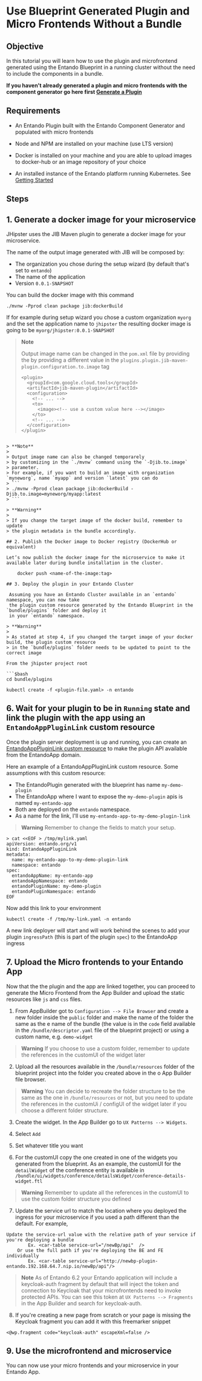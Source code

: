 # Use Blueprint Generated Plugin and Micro Frontends Without a Bundle

## Objective

In this tutorial you will learn how to use the plugin and microfrontend generated using the Entando Blueprint
in a running cluster without the need to include the components in a bundle.

**If you haven't already generated a plugin and micro frontends with the component generator go here first [Generate a Plugin](../../backend-developers/generate-microservices-and-micro-frontends.md)**

## Requirements

-   An Entando Plugin built with the Entando Component Generator and populated with micro frontends

-   Node and NPM are installed on your machine (use LTS version)

-   Docker is installed on your machine and you are able to upload images to docker-hub or an image repository of your
    choice

-   An installed instance of the Entando platform running Kubernetes. See [Getting Started](../../../docs/getting-started/README.md)

## Steps

## 1. Generate a docker image for your microservice

JHipster uses the JIB Maven plugin to generate a docker image for your
microservice.

The name of the output image generated with JIB will be composed by:
- The organization you chose during the setup wizard (by default that's set to `entando`)
- The name of the application
- Version `0.0.1-SNAPSHOT`

You can build the docker image with this command

    ./mvnw -Pprod clean package jib:dockerBuild

If for example during setup wizard you chose a custom organization `myorg` and the set the application name to `jhipster` the resulting docker image is going to be `myorg/jhipster:0.0.1-SNAPSHOT`

> **Note**
>
> Output image name can be changed in the `pom.xml` file by providing the
> by providing a different value in the `plugins.plugin.jib-maven-plugin.configuration.to.image` tag
> ```
> <plugin>
>   <groupId>com.google.cloud.tools</groupId>
>   <artifactId>jib-maven-plugin</artifactId>
>   <configuration>
>     <!-- ... -->
>     <to>
>       <image><!-- use a custom value here --></image>
>     </to>
>     <!-- ... -->
>   </configuration>
> </plugin>
```

> **Note**
>
> Output image name can also be changed temporarely
> by customizing in the `./mvnw` command using the `-Djib.to.image`
> parameter.
> For example, if you want to build an image with organization `myneworg`, name `myapp` and version `latest` you can do
> ```
> ./mvnw -Pprod clean package jib:dockerBuild -Djib.to.image=myneworg/myapp:latest
> ```

> **Warning**
>
> If you change the target image of the docker build, remember to update
> the plugin metadata in the bundle accordingly.

## 2. Publish the Docker image to Docker registry (DockerHub or equivalent)

Let’s now publish the docker image for the microservice to make it
available later during bundle installation in the cluster.

    docker push <name-of-the-image:tag>

## 3. Deploy the plugin in your Entando Cluster

 Assuming you have an Entando Cluster available in an `entando` namespace, you can now take
 the plugin custom resource generated by the Entando Blueprint in the `bundle/plugins` folder and deploy it
 in your `entando` namespace.

> **Warning**
>
> As stated at step 4, if you changed the target image of your docker build, the plugin custom resource
> in the `bundle/plugins` folder needs to be updated to point to the correct image

From the jhipster project root

```$bash
cd bundle/plugins

kubectl create -f <plugin-file.yaml> -n entando
```

## 6. Wait for your plugin to be in `Running` state and link the plugin with the app using an `EntandoAppPluginLink` custom resource

Once the plugin server deployment is up and running, you can create an [EntandoAppPluginLink custom resource](../../../docs/concepts/custom-resources.md)
to make the plugin API available from the EntandoApp domain.

Here an example of a EntandoAppPluginLink custom resource. Some assumptions with this custom resource:
- The EntandoPlugin generated with the blueprint has name `my-demo-plugin`
- The EntandoApp where I want to expose the `my-demo-plugin` apis is named `my-entando-app`
- Both are deployed on the `entando` namespace.
- As a name for the link, I'll use `my-entando-app-to-my-demo-plugin-link`

> **Warning**
> Remember to change the fields to match your setup.

```
> cat <<EOF > /tmp/mylink.yaml
apiVersion: entando.org/v1
kind: EntandoAppPluginLink
metadata:
  name: my-entando-app-to-my-demo-plugin-link
  namespace: entando
spec:
  entandoAppName: my-entando-app
  entandoAppNamespace: entando
  entandoPluginName: my-demo-plugin
  entandoPluginNamespace: entando
EOF
```

Now add this link to your environment
```
kubectl create -f /tmp/my-link.yaml -n entando
```

A new link deployer will start and will work behind the scenes to add your plugin `ingressPath` (this is part of the
plugin `spec`) to the EntandoApp ingress

## 7. Upload the Micro frontends to your Entando App

Now that the the plugin and the app are linked together, you can proceed to generate the Micro Frontend from the App Builder
and upload the static resources like `js` and `css` files.

1. From AppBuilder got to `Configuration --> File Browser` and create a new folder inside the `public` folder and make the name of the folder the same as the e name of the bundle (the value is in the `code` field available in the `/bundle/descriptor.yaml` file of the blueprint project) or using a custom name, e.g. `demo-widget`

> **Warning**
> If you choose to use a custom folder, remember to update the references in the customUI of the widget later

2. Upload all the resources available in the `/bundle/resources` folder
of the blueprint project into the folder you created above in the o App Builder file browser.
> **Warning**
> You can decide to recreate the folder structure to be the same as the one in `/bundle/resources` or not, but you need to update the
> references in the customUi / configUI of the widget later if you choose a different folder structure.

3. Create the widget. In the App Builder go to `UX Patterns --> Widgets`.

4. Select `Add`

5. Set whatever title you want

6. For the customUI copy the one created in one of the widgets you generated from the blueprint.
As an example, the customUI for the `detailWidget` of the conference entity is available in
`/bundle/ui/widgets/conference/detailsWidget/conference-details-widget.ftl`

> **Warning**
> Remember to update all the references in the customUI to use the custom folder structure you defined

7. Update the service url to match the location where you deployed the ingress for your microservice if you used a path different than the default. For example,

```
Update the service-url value with the relative path of your service if you're deploying a bundle
		Ex. <car-table service-url="/newBp/api"  />
	Or use the full path if you're deploying the BE and FE individually
		Ex. <car-table service-url="http://newbp-plugin-entando.192.168.64.7.nip.io/newBp/api"/>
```

> **Note**
> As of Entando 6.2 your Entando application will include a keycloak-auth fragment by default that will inject the token
> and connection to Keycloak that your microfrontends need to invoke protected APIs. You can see this token at `UX Patterns --> Fragments` in the
> App Builder and search for keycloak-auth.

8. If you're creating a new page from scratch or your page is missing the Keycloak fragment you can add it with this freemarker snippet

```
<@wp.fragment code="keycloak-auth" escapeXml=false />
```
## 9. Use the microfrontend and microservice

You can now use your micro frontends and your microservice in your Entando App.
